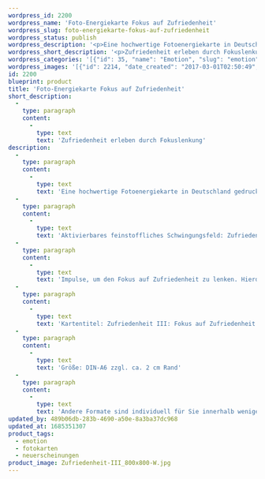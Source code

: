 ```yaml
---
wordpress_id: 2200
wordpress_name: 'Foto-Energiekarte Fokus auf Zufriedenheit'
wordpress_slug: foto-energiekarte-fokus-auf-zufriedenheit
wordpress_status: publish
wordpress_description: '<p>Eine hochwertige Fotoenergiekarte in Deutschland gedruckt und in Handarbeit laminiert. Sie ist in Postkartengröße (DIN-A6) gut zu transportieren und kann auch auf den Körper aufgelegt werden.</p><p>Aktivierbares feinstoffliches Schwingungsfeld: <span class="s1">Zufriedenheit - Fokus - Wahrnehmung - Erleben</span>.<br />Impulse, um den Fokus auf Zufriedenheit zu lenken. Hierdurch kann der Zustand der Zufriedenheit intensiver wahrgenommen und erlebt werden.</p><p>Kartentitel: Zufriedenheit III: <span class="s1">Fokus auf Zufriedenheit. Reihe: Zufriedenheit. </span>Schwingungsebene: Grün.</p><p>Größe: DIN-A6 zzgl. ca. 2 cm Rand<br />Andere Formate sind individuell für Sie innerhalb weniger Tage herstellbar. Bitte kontaktieren Sie uns hierfür unter <a href="mailto:info@elvedenverlag.de">info@elvedenverlag.de</a>.</p><p><a href="https://my.feenbaum.de/anwendung-energiebilder-foto-laminiert/">Anwendungshinweise</a>      <a href="https://my.feenbaum.de/produktinformationen-fotokarten/">Produktinformationen</a></p>'
wordpress_short_description: '<p>Zufriedenheit erleben durch Fokuslenkung<br /><em>Hinweis: Das Wasserzeichen „Elveden Verlag Energiebild“ wird nicht mit gedruckt</em></p>'
wordpress_categories: '[{"id": 35, "name": "Emotion", "slug": "emotion"}, {"id": 23, "name": "Fotokarten", "slug": "fotokarten"}, {"id": 66, "name": "Neuerscheinungen", "slug": "neuerscheinungen"}]'
wordpress_images: '[{"id": 2214, "date_created": "2017-03-01T02:50:49", "date_created_gmt": "2017-03-01T00:50:49", "date_modified": "2017-03-01T02:50:49", "date_modified_gmt": "2017-03-01T00:50:49", "src": "https://my.feenbaum.de/wp-content/uploads/2017/02/Zufriedenheit-III_800x800-W.jpg", "name": "Zufriedenheit-III_800x800-W", "alt": ""}]'
id: 2200
blueprint: product
title: 'Foto-Energiekarte Fokus auf Zufriedenheit'
short_description:
  -
    type: paragraph
    content:
      -
        type: text
        text: 'Zufriedenheit erleben durch Fokuslenkung'
description:
  -
    type: paragraph
    content:
      -
        type: text
        text: 'Eine hochwertige Fotoenergiekarte in Deutschland gedruckt und in Handarbeit laminiert. Sie ist in Postkartengröße (DIN-A6) gut zu transportieren und kann auch auf den Körper aufgelegt werden.'
  -
    type: paragraph
    content:
      -
        type: text
        text: 'Aktivierbares feinstoffliches Schwingungsfeld: Zufriedenheit - Fokus - Wahrnehmung - Erleben.'
  -
    type: paragraph
    content:
      -
        type: text
        text: 'Impulse, um den Fokus auf Zufriedenheit zu lenken. Hierdurch kann der Zustand der Zufriedenheit intensiver wahrgenommen und erlebt werden.'
  -
    type: paragraph
    content:
      -
        type: text
        text: 'Kartentitel: Zufriedenheit III: Fokus auf Zufriedenheit. Reihe: Zufriedenheit. Schwingungsebene: Grün.'
  -
    type: paragraph
    content:
      -
        type: text
        text: 'Größe: DIN-A6 zzgl. ca. 2 cm Rand'
  -
    type: paragraph
    content:
      -
        type: text
        text: 'Andere Formate sind individuell für Sie innerhalb weniger Tage herstellbar. Bitte kontaktieren Sie uns hierfür unter info@elvedenverlag.de.'
updated_by: 489b06db-283b-4690-a50e-8a3ba37dc968
updated_at: 1685351307
product_tags:
  - emotion
  - fotokarten
  - neuerscheinungen
product_image: Zufriedenheit-III_800x800-W.jpg
---
```


